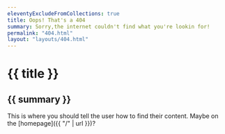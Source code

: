 ```yaml
---
eleventyExcludeFromCollections: true
title: Oops! That's a 404
summary: Sorry,the internet couldn't find what you're lookin for!
permalink: "404.html"
layout: "layouts/404.html"
---
```



# {{ title }}

## {{ summary }}

This is where you should tell the user how to find their content. Maybe on the [homepage]({{ "/" | url }})?
